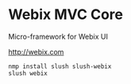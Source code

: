 Webix MVC Core
================

Micro-framework for Webix UI

http://webix.com

```
nmp install slush slush-webix
slush webix
```